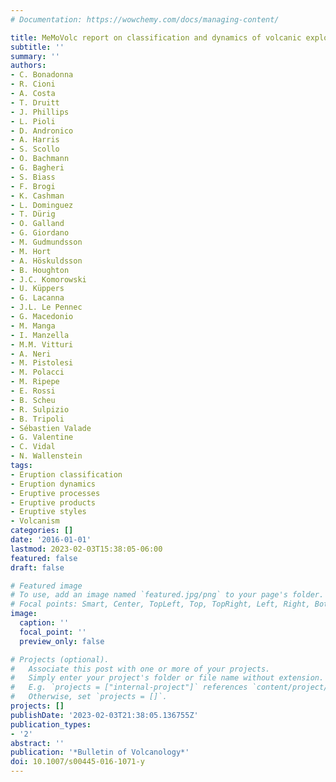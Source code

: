 ```yaml
---
# Documentation: https://wowchemy.com/docs/managing-content/

title: MeMoVolc report on classification and dynamics of volcanic explosive eruptions
subtitle: ''
summary: ''
authors:
- C. Bonadonna
- R. Cioni
- A. Costa
- T. Druitt
- J. Phillips
- L. Pioli
- D. Andronico
- A. Harris
- S. Scollo
- O. Bachmann
- G. Bagheri
- S. Biass
- F. Brogi
- K. Cashman
- L. Dominguez
- T. Dürig
- O. Galland
- G. Giordano
- M. Gudmundsson
- M. Hort
- A. Höskuldsson
- B. Houghton
- J.C. Komorowski
- U. Küppers
- G. Lacanna
- J.L. Le Pennec
- G. Macedonio
- M. Manga
- I. Manzella
- M.M. Vitturi
- A. Neri
- M. Pistolesi
- M. Polacci
- M. Ripepe
- E. Rossi
- B. Scheu
- R. Sulpizio
- B. Tripoli
- Sébastien Valade
- G. Valentine
- C. Vidal
- N. Wallenstein
tags:
- Eruption classification
- Eruption dynamics
- Eruptive processes
- Eruptive products
- Eruptive styles
- Volcanism
categories: []
date: '2016-01-01'
lastmod: 2023-02-03T15:38:05-06:00
featured: false
draft: false

# Featured image
# To use, add an image named `featured.jpg/png` to your page's folder.
# Focal points: Smart, Center, TopLeft, Top, TopRight, Left, Right, BottomLeft, Bottom, BottomRight.
image:
  caption: ''
  focal_point: ''
  preview_only: false

# Projects (optional).
#   Associate this post with one or more of your projects.
#   Simply enter your project's folder or file name without extension.
#   E.g. `projects = ["internal-project"]` references `content/project/deep-learning/index.md`.
#   Otherwise, set `projects = []`.
projects: []
publishDate: '2023-02-03T21:38:05.136755Z'
publication_types:
- '2'
abstract: ''
publication: '*Bulletin of Volcanology*'
doi: 10.1007/s00445-016-1071-y
---
```

